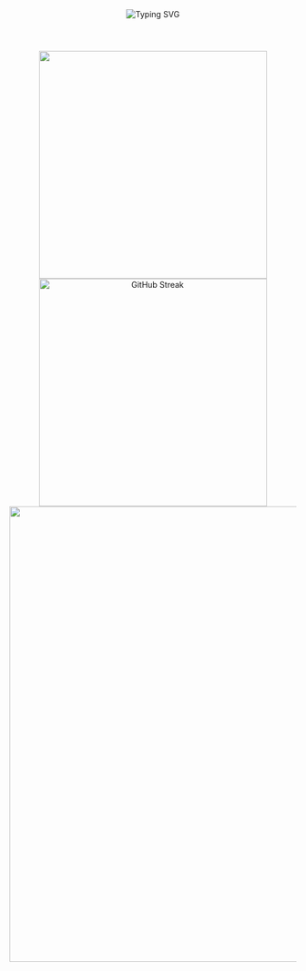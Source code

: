 <div align="center">
    <img src="https://readme-typing-svg.demolab.com?font=consolas&weight=600&size=36&duration=4000&pause=1000&color=F8D86A&background=E2E1E400&center=true&vCenter=true&width=600&height=48&lines=Hi,welcome+to+my+github+%F0%9F%8C%BC" alt="Typing SVG" />
</div>
<br>
<h1></h1>
<div align="center">
  <img align="center" width="400" src="https://github-readme-stats.vercel.app/api?username=Capybaring&theme=transparent&include_all_commits=true&show_icons=true&hide_border=true"/>
  <img align="center" width="400" src="https://streak-stats.demolab.com?user=Capybaring&theme=microsoft&hide_border=true&border_radius=1" alt="GitHub Streak" />
</div>
<div align="center">
    <img width="800" src="https://github-readme-activity-graph.vercel.app/graph?username=Capybaring&theme=github-compact&hide_border=true&area=true" />
</div>
